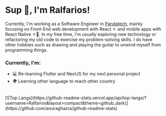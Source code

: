 # Sup 👋, I'm Ralfarios!

Currently, I'm working as a Software Engineer in <a href="https://pandatech.io/">Pandatech</a>, mainly focusing on Front-End web development with React ⚛️ and mobile apps with React Native ⚛️📱. In my free time, I'm usually exploring new technology or refactoring my old code to exercise my problem-solving skills. I do have other hobbies such as drawing and playing the guitar to unwind myself from programming things.

### Currently, I'm:
- 💻 Re-learning Flutter and NextJS for my next personal project
- 🌍 Learning other language to reach other country


<br/>
[![Top Langs](https://github-readme-stats.vercel.app/api/top-langs/?username=Ralfarios&layout=compact&theme=github_dark)](https://github.com/anuraghazra/github-readme-stats)

